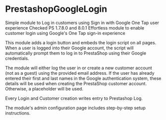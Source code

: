 # PrestashopGoogleLogin
Simple module to Log in customers using Sign in with Google One Tap user experience
Checked PS 1.7.8.0 and 8.0.1
Effortless module to enable customer login using Google's One Tap sign-in experience

This module adds a login button and embeds the login script on all pages. When a user is logged into their Google account, the script will automatically prompt them to log in to PrestaShop using their Google credentials.

The module will either log the user in or create a new customer account (not as a guest) using the provided email address. If the user has already entered their first and last names in the Google authentication system, these details will be used when creating the PrestaShop customer account. Otherwise, a placeholder will be used.

Every Login and Customer creation writes entry to Prestashop Log.

The module's admin configuration page includes step-by-step setup instructions.
